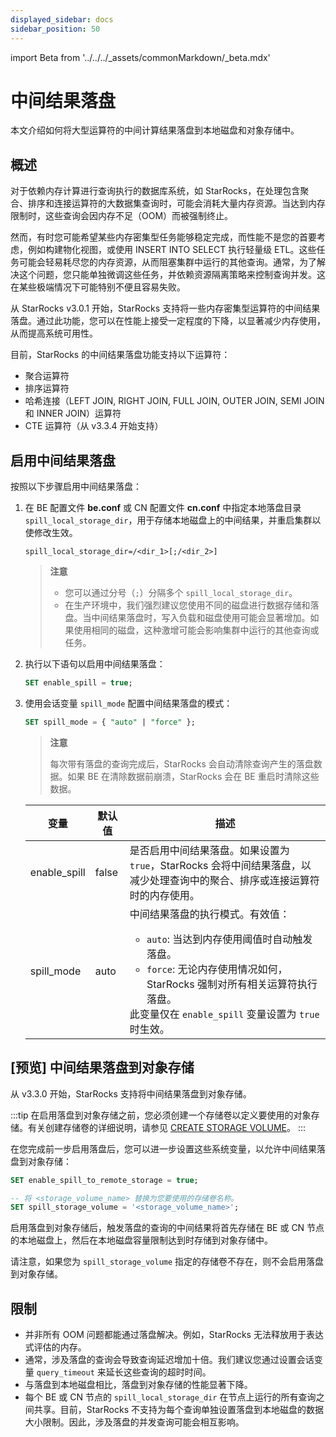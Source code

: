 ```yaml
---
displayed_sidebar: docs
sidebar_position: 50
---
```


import Beta from '../../../_assets/commonMarkdown/_beta.mdx'

# 中间结果落盘

<Beta />

本文介绍如何将大型运算符的中间计算结果落盘到本地磁盘和对象存储中。

## 概述

对于依赖内存计算进行查询执行的数据库系统，如 StarRocks，在处理包含聚合、排序和连接运算符的大数据集查询时，可能会消耗大量内存资源。当达到内存限制时，这些查询会因内存不足（OOM）而被强制终止。

然而，有时您可能希望某些内存密集型任务能够稳定完成，而性能不是您的首要考虑，例如构建物化视图，或使用 INSERT INTO SELECT 执行轻量级 ETL。这些任务可能会轻易耗尽您的内存资源，从而阻塞集群中运行的其他查询。通常，为了解决这个问题，您只能单独微调这些任务，并依赖资源隔离策略来控制查询并发。这在某些极端情况下可能特别不便且容易失败。

从 StarRocks v3.0.1 开始，StarRocks 支持将一些内存密集型运算符的中间结果落盘。通过此功能，您可以在性能上接受一定程度的下降，以显著减少内存使用，从而提高系统可用性。

目前，StarRocks 的中间结果落盘功能支持以下运算符：

- 聚合运算符
- 排序运算符
- 哈希连接（LEFT JOIN, RIGHT JOIN, FULL JOIN, OUTER JOIN, SEMI JOIN 和 INNER JOIN）运算符
- CTE 运算符（从 v3.3.4 开始支持）

## 启用中间结果落盘

按照以下步骤启用中间结果落盘：

1. 在 BE 配置文件 **be.conf** 或 CN 配置文件 **cn.conf** 中指定本地落盘目录 `spill_local_storage_dir`，用于存储本地磁盘上的中间结果，并重启集群以使修改生效。

   ```Properties
   spill_local_storage_dir=/<dir_1>[;/<dir_2>]
   ```

   > **注意**
   >
   > - 您可以通过分号（`;`）分隔多个 `spill_local_storage_dir`。
   > - 在生产环境中，我们强烈建议您使用不同的磁盘进行数据存储和落盘。当中间结果落盘时，写入负载和磁盘使用可能会显著增加。如果使用相同的磁盘，这种激增可能会影响集群中运行的其他查询或任务。

2. 执行以下语句以启用中间结果落盘：

   ```SQL
   SET enable_spill = true;
   ```

3. 使用会话变量 `spill_mode` 配置中间结果落盘的模式：

   ```SQL
   SET spill_mode = { "auto" | "force" };
   ```

   > **注意**
   >
   > 每次带有落盘的查询完成后，StarRocks 会自动清除查询产生的落盘数据。如果 BE 在清除数据前崩溃，StarRocks 会在 BE 重启时清除这些数据。

   | **变量** | **默认值** | **描述** |
   | ------------ | ----------- | ------------------------------------------------------------ |
   | enable_spill | false       | 是否启用中间结果落盘。如果设置为 `true`，StarRocks 会将中间结果落盘，以减少处理查询中的聚合、排序或连接运算符时的内存使用。 |
   | spill_mode   | auto        | 中间结果落盘的执行模式。有效值：<ul><li>`auto`: 当达到内存使用阈值时自动触发落盘。</li><li>`force`: 无论内存使用情况如何，StarRocks 强制对所有相关运算符执行落盘。</li></ul>此变量仅在 `enable_spill` 变量设置为 `true` 时生效。 |

## [预览] 中间结果落盘到对象存储

从 v3.3.0 开始，StarRocks 支持将中间结果落盘到对象存储。

:::tip
在启用落盘到对象存储之前，您必须创建一个存储卷以定义要使用的对象存储。有关创建存储卷的详细说明，请参见 [CREATE STORAGE VOLUME](../../../sql-reference/sql-statements/cluster-management/storage_volume/CREATE_STORAGE_VOLUME.md)。
:::

在您完成前一步启用落盘后，您可以进一步设置这些系统变量，以允许中间结果落盘到对象存储：

```SQL
SET enable_spill_to_remote_storage = true;

-- 将 <storage_volume_name> 替换为您要使用的存储卷名称。
SET spill_storage_volume = '<storage_volume_name>';
```

启用落盘到对象存储后，触发落盘的查询的中间结果将首先存储在 BE 或 CN 节点的本地磁盘上，然后在本地磁盘容量限制达到时存储到对象存储中。

请注意，如果您为 `spill_storage_volume` 指定的存储卷不存在，则不会启用落盘到对象存储。

## 限制

- 并非所有 OOM 问题都能通过落盘解决。例如，StarRocks 无法释放用于表达式评估的内存。
- 通常，涉及落盘的查询会导致查询延迟增加十倍。我们建议您通过设置会话变量 `query_timeout` 来延长这些查询的超时时间。
- 与落盘到本地磁盘相比，落盘到对象存储的性能显著下降。
- 每个 BE 或 CN 节点的 `spill_local_storage_dir` 在节点上运行的所有查询之间共享。目前，StarRocks 不支持为每个查询单独设置落盘到本地磁盘的数据大小限制。因此，涉及落盘的并发查询可能会相互影响。